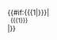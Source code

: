 </dd>
{{#if:{{{1|}}}|<dd style="margin:0 0.5em;padding:0;font-size:85%">{{{1}}}</dd>|}}
</dl>
</div>